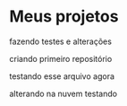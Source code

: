 # Meus projetos
 
fazendo testes e alterações

criando primeiro repositório


testando esse arquivo agora

alterando na nuvem testando


